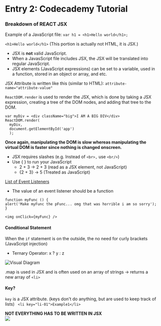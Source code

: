 # Entry 2: Codecademy Tutorial 

### Breakdown of REACT JSX
Example of a JavaScript file:
```var h1 = <h1>Hello world</h1>;```

```<h1>Hello world</h1>``` 
(This portion is actually not HTML, it is JSX.)
* JSX is **not** valid JavaScript.
* When a JavasScript file includes JSX, the JSX will be translated into regular JavaScript.
* JSX elements (JavaScript expressions) can be set to a variable, used in a function, stored in an object or array, and etc. 

JSX Attribute is written like this (similar to HTML): ```attribute-name="attribute-value"```

```ReactDOM.render``` is used to render the JSX, which is done by taking a JSX expression, creating a tree of the DOM nodes, and adding that tree to the DOM.
```
var myDiv = <div className="big">I AM A BIG DIV</div>
ReactDOM.render(
  myDiv, 
  document.getElementById('app')
  );
```
**Once again, manipulating the DOM is slow whereas manipulating the virtual DOM is faster since nothing is changed onscreen.**

* JSX requires slashes (e.g. Instead of ```<br>,``` use ```<br/>```)
* Use { } to run your JavaScript 
  * 2 + 3 → 2 + 3 (read as a JSX element, not JavaScript)
  * {2 + 3} → 5 (Treated as JavaScript)

[List of Event Listeners](https://facebook.github.io/react/docs/events.html#supported-events)
  * The value of an event listener should be a function
  ```
function myFunc () {
  alert('Make myFunc the pFunc... omg that was horrible i am so sorry');
}

<img onClick={myFunc} />
```

#### Conditional Statement
When the ```if``` statement is on the outside, the no need for curly brackets (JavaScript injection)

* Ternary Operator: x ? y : z

![Visual Diagram](http://unitedwebsoft.in/blog/wp-content/uploads/2015/10/php_ternary_operator.png)

.map is used in JSX and is often used on an array of strings → returns a new array of ```<li>```

#### Key?
```key``` is a JSX attribute. (keys don't do anything, but are used to keep track of lists)
``` <li key="li-01">Example1</li>```

<b>NOT EVERYTHING HAS TO BE WRITTEN IN JSX<b><br>
![](Imagess,JPG)